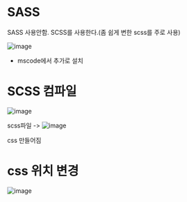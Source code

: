 # SASS 

SASS 사용안함. SCSS를 사용한다.(좀 쉽게 변한 scss를 주로 사용)

![image](https://github.com/sjeroh/sass/assets/36749506/95a52303-866d-4035-9035-2e7f5736e79d)
- mscode에서 추가로 설치

# SCSS 컴파일
![image](https://github.com/sjeroh/sass/assets/36749506/e6807fe8-826b-4c3a-80cd-305e957fc1fd)


scss파일 -> ![image](https://github.com/sjeroh/sass/assets/36749506/240e714a-2f87-4cf0-b0f3-2d1517a2a68e)

css 만들어짐

# css 위치 변경

![image](https://github.com/sjeroh/sass/assets/36749506/755d317e-befa-4791-8dc3-9f0ea2ad55b6)

